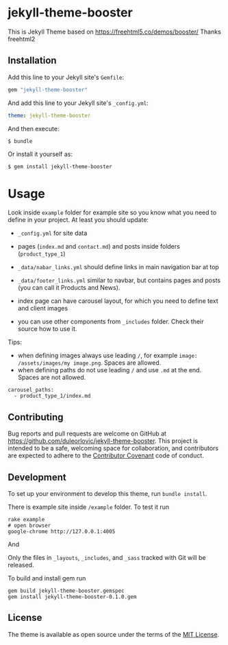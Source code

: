 # jekyll-theme-booster

This is  Jekyll Theme based on <https://freehtml5.co/demos/booster/> Thanks freehtml2

## Installation

Add this line to your Jekyll site's `Gemfile`:

```ruby
gem "jekyll-theme-booster"
```

And add this line to your Jekyll site's `_config.yml`:

```yaml
theme: jekyll-theme-booster
```

And then execute:

    $ bundle

Or install it yourself as:

    $ gem install jekyll-theme-booster

# Usage

Look inside `example` folder for example site so you know what you need to
define in your project. At least you should update:

* `_config.yml` for site data
* pages (`index.md` and `contact.md`) and posts inside folders
  (`product_type_1`)
* `_data/nabar_links.yml` should define links in main navigation bar at top
* `_data/footer_links.yml` similar to navbar, but contains pages and posts (you
  can call it Products and News).
* index page can have carousel layout, for which you need to define text and
  client images

* you can use other components from `_includes` folder. Check their source how
  to use it.

Tips:

* when defining images always use leading `/`, for example
  `image: /assets/images/my image.png`. Spaces are allowed.
* when defining paths do not use leading `/` and use `.md` at the end. Spaces
  are not allowed.

~~~
carousel_paths:
  - product_type_1/index.md
~~~

## Contributing

Bug reports and pull requests are welcome on GitHub at <https://github.com/duleorlovic/jekyll-theme-booster>. This project is intended to be a safe, welcoming space for collaboration, and contributors are expected to adhere to the [Contributor Covenant](http://contributor-covenant.org) code of conduct.

## Development

To set up your environment to develop this theme, run `bundle install`.

There is example site inside `/example` folder. To test it run

~~~
rake example
# open browser
google-chrome http://127.0.0.1:4005
~~~

And

Only the files in `_layouts`, `_includes`, and `_sass` tracked with Git will be
released.

To build and install gem run

~~~
gem build jekyll-theme-booster.gemspec
gem install jekyll-theme-booster-0.1.0.gem
~~~

## License

The theme is available as open source under the terms of the [MIT License](https://opensource.org/licenses/MIT).
